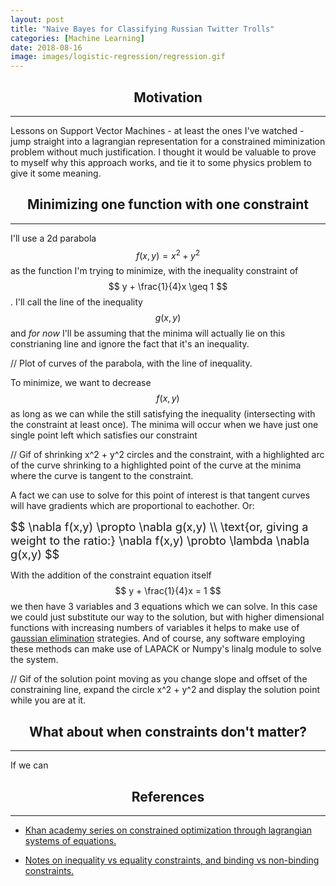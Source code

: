 ```yaml
---
layout: post
title: "Naive Bayes for Classifying Russian Twitter Trolls"
categories: [Machine Learning]
date: 2018-08-16
image: images/logistic-regression/regression.gif
---
```


<script type="text/x-mathjax-config">
MathJax.Hub.Config({
  CommonHTML: { scale: 150 },
  tex2jax: {inlineMath: [['$','$'], ['\\(','\\)']]}
});
</script>
<script type="text/javascript" async
src="https://cdnjs.cloudflare.com/ajax/libs/mathjax/2.7.0/MathJax.js?config=TeX-AMS-MML_HTMLorMML" type="text/javascript"></script>

<h2 align="center">Motivation</h2><hr>

Lessons on Support Vector Machines - at least the ones I've watched - jump straight into a lagrangian representation for a constrained miminization problem without much justification. I thought it would be valuable to prove to myself why this approach works, and tie it to some physics problem to give it some meaning. 

<h2 align="center">Minimizing one function with one constraint</h2><hr>

I'll use a 2d parabola $$f(x,y) = x^2 + y^2$$ as the function I'm trying to minimize, with the inequality constraint of $$ y + \frac{1}{4}x \geq 1 $$. I'll call the line of the inequality $$ g(x,y) $$ and *for now* I'll be assuming that the minima will actually lie on this constrianing line and ignore the fact that it's an inequality.

// Plot of curves of the parabola, with the line of inequality. 

To minimize, we want to decrease $$ f(x,y) $$ as long as we can while the still satisfying the inequality (intersecting with the constraint at least once). The minima will occur when we have just one single point left which satisfies our constraint 

// Gif of shrinking x^2 + y^2 circles and the constraint, with a highlighted arc of the curve shrinking to a highlighted point of the curve at the minima where the curve is tangent to the constraint.

A fact we can use to solve for this point of interest is that tangent curves will have gradients which are proportional to eachother. Or:

<div style="font-size: 130%;">
	$$ 
	\nabla f(x,y) \propto \nabla g(x,y) \\
	\text{or, giving a weight to the ratio:}
	\nabla f(x,y) \probto \lambda \nabla g(x,y)
	$$
</div>

With the addition of the constraint equation itself $$ y + \frac{1}{4}x = 1 $$ we then have 3 variables and 3 equations which we can solve. In this case we could just substitute our way to the solution, but with higher dimensional functions with increasing numbers of variables it helps to make use of [gaussian elimination](https://en.wikipedia.org/wiki/Gaussian_elimination) strategies. And of course, any software employing these methods can make use of LAPACK or Numpy's linalg module to solve the system.

// Gif of the solution point moving as you change slope and offset of the constraining line, expand the circle x^2 + y^2 and display the solution point while you are at it. 

<h2 align="center">What about when constraints don't matter?</h2><hr>

If we can 


<h2 align="center">References</h2><hr>

- <a href="https://www.khanacademy.org/math/multivariable-calculus/applications-of-multivariable-derivatives/lagrange-multipliers-and-constrained-optimization/v/lagrange-multiplier-example-part-1" target="_blank">Khan academy series on constrained optimization through lagrangian systems of equations. 

- <a href="http://www1.maths.leeds.ac.uk/~cajones/math2640/notes4.pdf" target="_blank"> Notes on inequality vs equality constraints, and binding vs non-binding constraints. 